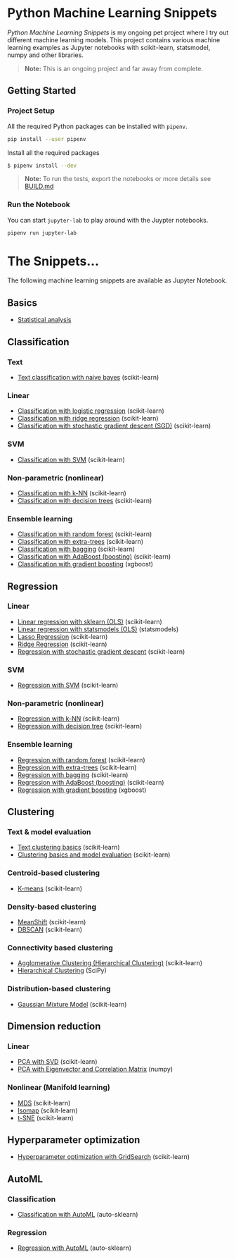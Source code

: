 # Python Machine Learning Snippets

_Python Machine Learning Snippets_ is my ongoing pet project where I try out different machine learning models. This project contains various machine learning examples as Jupyter notebooks with scikit-learn, statsmodel, numpy and other libraries.

> **Note:** This is an ongoing project and far away from complete.

## Getting Started

### Project Setup

All the required Python packages can be installed with `pipenv`.

```bash
pip install --user pipenv
```

Install all the required packages

```bash
$ pipenv install --dev
```

> **Note:** To run the tests, export the notebooks or more details see [BUILD.md](BUILD.md)

### Run the Notebook

You can start `jupyter-lab` to play around with the Juypter notebooks.

```bash
pipenv run jupyter-lab
```

# The Snippets...

The following machine learning snippets are available as Jupyter Notebook.

## Basics

- [Statistical analysis](notebooks/basics/statistical_analysis.md)

## Classification

### Text

- [Text classification with naive bayes](notebooks/supervised/text_classification/text_classification.md) (scikit-learn)

### Linear

- [Classification with logistic regression](notebooks/supervised/classification/linear/classification_logistic_regression.md) (scikit-learn)
- [Classification with ridge regression](notebooks/supervised/classification/linear/classification_ridge.md) (scikit-learn)
- [Classification with stochastic gradient descent (SGD)](notebooks/supervised/classification/linear/classification_sdg.md) (scikit-learn)

### SVM

- [Classification with SVM](notebooks/supervised/classification/svm/classification_svm.md) (scikit-learn)

### Non-parametric (nonlinear)

- [Classification with k-NN](notebooks/supervised/classification/nonlinear/classification_kNN.md) (scikit-learn)
- [Classification with decision trees](notebooks/supervised/classification/nonlinear/classification_decision_trees.md) (scikit-learn)

### Ensemble learning

- [Classification with random forest](notebooks/supervised/classification/ensemble/classification_random_forest.md) (scikit-learn)
- [Classification with extra-trees](notebooks/supervised/classification/ensemble/classification_extra_trees.md) (scikit-learn)
- [Classification with bagging](notebooks/supervised/classification/ensemble/classification_bagging.md) (scikit-learn)
- [Classification with AdaBoost (boosting)](notebooks/supervised/classification/ensemble/classification_adaboost.md) (scikit-learn)
- [Classification with gradient boosting](notebooks/supervised/classification/ensemble/classification_xgboost.md) (xgboost)

## Regression

### Linear

- [Linear regression with sklearn (OLS)](notebooks/supervised/regression/linear/multiple_linear_regression_sklearn.md) (scikit-learn)
- [Linear regression with statsmodels (OLS)](notebooks/supervised/regression/linear/multiple_linear_regression_statsmodels.md) (statsmodels)
- [Lasso Regression](notebooks/supervised/regression/linear/regression_lasso.md) (scikit-learn)
- [Ridge Regression](notebooks/supervised/regression/linear/regression_ridge.md) (scikit-learn)
- [Regression with stochastic gradient descent](notebooks/supervised/regression/linear/regression_sgd.md) (scikit-learn)

### SVM

- [Regression with SVM](notebooks/supervised/regression/svm/regression_svm.md) (scikit-learn)

### Non-parametric (nonlinear)

- [Regression with k-NN](notebooks/supervised/regression/nonlinear/regression_kNN.md) (scikit-learn)
- [Regression with decision tree](notebooks/supervised/regression/nonlinear/regression_tree.md) (scikit-learn)

### Ensemble learning

- [Regression with random forest](notebooks/supervised/regression/ensemble/regression_random_forest.md) (scikit-learn)
- [Regression with extra-trees](notebooks/supervised/regression/ensemble/regression_extra_trees.md) (scikit-learn)
- [Regression with bagging](notebooks/supervised/regression/ensemble/regression_bagging.md) (scikit-learn)
- [Regression with AdaBoost (boosting)](notebooks/supervised/regression/ensemble/regression_adaboost.md) (scikit-learn)
- [Regression with gradient boosting](notebooks/supervised/regression/ensemble/regression_xgboost.md) (xgboost)

## Clustering

### Text & model evaluation

- [Text clustering basics](notebooks/unsupervised/clustering/clustering_text.md) (scikit-learn)
- [Clustering basics and model evaluation](notebooks/unsupervised/clustering/clustering_basics_model_evaluation.md) (scikit-learn)

### Centroid-based clustering

- [K-means](notebooks/unsupervised/clustering/kmeans/clustering_kmeans.md) (scikit-learn)

### Density-based clustering

- [MeanShift](notebooks/unsupervised/clustering/meanshift/clustering_meanshift.md) (scikit-learn)
- [DBSCAN](notebooks/unsupervised/clustering/dbscan/clustering_dbscan.md) (scikit-learn)

### Connectivity based clustering

- [Agglomerative Clustering (Hierarchical Clustering)](notebooks/unsupervised/clustering/agglomerative/clustering_agglomerative.md) (scikit-learn)
- [Hierarchical Clustering](notebooks/unsupervised/clustering/hclust/clustering_hclust.md) (SciPy)

### Distribution-based clustering

- [Gaussian Mixture Model](notebooks/unsupervised/clustering/gaussian_mixture/clustering_gaussian_mixture.md) (scikit-learn)

## Dimension reduction

### Linear

- [PCA with SVD](notebooks/unsupervised/dimensionality_reduction/pca/dimensionality_reduction_pca.md) (scikit-learn)
- [PCA with Eigenvector and Correlation Matrix](notebooks/unsupervised/dimensionality_reduction/eigen/dimensionality_reduction_eigen.md) (numpy)

### Nonlinear (Manifold learning)

- [MDS](notebooks/unsupervised/dimensionality_reduction/mds/dimensionality_reduction_mds.md) (scikit-learn)
- [Isomap](notebooks/unsupervised/dimensionality_reduction/isomap/dimensionality_reduction_isomap.md) (scikit-learn)
- [t-SNE](notebooks/unsupervised/dimensionality_reduction/tsne/dimensionality_reduction_tsne.md) (scikit-learn)

## Hyperparameter optimization

- [Hyperparameter optimization with GridSearch](notebooks/hyperparameter/hyperparameter_gridsearch.md) (scikit-learn)

## AutoML

### Classification

- [Classification with AutoML](notebooks/automl/classification_with_automl.md) (auto-sklearn)

### Regression

- [Regression with AutoML](notebooks/automl/regression_with_automl.md) (auto-sklearn)
